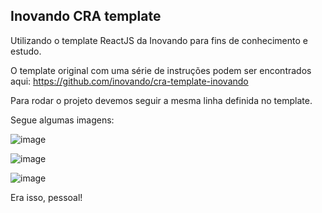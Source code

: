 ## Inovando CRA template

Utilizando o template ReactJS da Inovando para fins de conhecimento e estudo.

O template original com uma série de instruções podem ser encontrados aqui: https://github.com/inovando/cra-template-inovando

Para rodar o projeto devemos seguir a mesma linha definida no template.

Segue algumas imagens:

![image](https://user-images.githubusercontent.com/39891863/109653411-c3056980-7b3f-11eb-86be-56a9028b1565.png)

![image](https://user-images.githubusercontent.com/39891863/109653478-d6183980-7b3f-11eb-93d2-fc4aba405aa1.png)

![image](https://user-images.githubusercontent.com/39891863/109653596-fba54300-7b3f-11eb-8767-4ef7f79ec0fb.png)

Era isso, pessoal!
